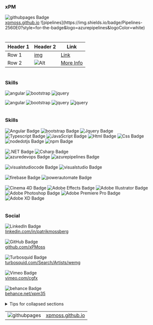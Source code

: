 
<h3>xPM</h3>
<img alt="githubpages Badge" src="https://img.shields.io/badge/github pages-222222?style=for-the-badge&logo=githubpages&logoColor=white">
<br/>
<a href="https://xpmoss.github.io">xpmoss.github.io</a>
![pipelines](https://img.shields.io/badge/Pipelines-2560E0?style=for-the-badge&logo=azurepipelines&logoColor=white)

#
| Header 1 | Header 2 | Link |
|----------|----------|----------|
| Row 1    | [img](<https://example.com>)    | [Link](<https://example.com>)     |
| Row 2    | ![Alt](https://img.shields.io/badge/Angular-de002d?style=for-the-badge&logo=Angular&logoColor=white) |[More Info](<https://example.com>)   |

#
<h3>Skills</h3>

![angular](https://img.shields.io/badge/Angular-de002d?style=for-the-badge&logo=Angular&logoColor=white)
![bootstrap](https://img.shields.io/badge/bootstrap-7952B3?style=for-the-badge&logo=bootstrap&logoColor=white)
![jquery](https://img.shields.io/badge/jquery-0769AD?style=for-the-badge&logo=jquery&logoColor=white)

![angular](https://img.shields.io/badge/Angular-de002d?style=for-the-badge&logo=Angular&logoColor=white)
![bootstrap](https://img.shields.io/badge/bootstrap-7952B3?style=for-the-badge&logo=bootstrap&logoColor=white)
![jquery](https://img.shields.io/badge/jquery-0769AD?style=for-the-badge&logo=jquery&logoColor=white)
![jquery](https://img.shields.io/badge/jquery-0769AD?style=for-the-badge&logo=jquery&logoColor=white)

#
<h3>Skills</h3>
<img alt="Angular Badge" src="https://img.shields.io/badge/Angular-de002d?style=for-the-badge&logo=Angular&logoColor=white">
<img alt="bootstrap Badge" src="https://img.shields.io/badge/bootstrap-7952B3?style=for-the-badge&logo=bootstrap&logoColor=white">
<img alt="Jquery Badge" src="https://img.shields.io/badge/Jquery-0769AD?style=for-the-badge&logo=jquery&logoColor=white">
<br/>

<img alt="Typescript Badge" src="https://img.shields.io/badge/Typescript-3178C6?style=for-the-badge&logo=typescript&logoColor=black">
<img alt="JavaScript Badge" src="https://img.shields.io/badge/JavaScript-F7DF1E?style=for-the-badge&logo=JavaScript&logoColor=black">
<img alt="Html Badge" src="https://img.shields.io/badge/Html-E34F26?style=for-the-badge&logo=Html5&logoColor=white">
<img alt="Css Badge" src="https://img.shields.io/badge/Css-1572B6?style=for-the-badge&logo=Css3&logoColor=white">
<br/>
<img alt="nodedotjs Badge" src="https://img.shields.io/badge/node.js-339933?style=for-the-badge&logo=nodedotjs&logoColor=white">
<img alt="npm Badge" src="https://img.shields.io/badge/npm-CB3837?style=for-the-badge&logo=npm&logoColor=white">
<br/><br/>

<img alt=".NET Badge" src="https://img.shields.io/badge/.NET-512BD4?style=for-the-badge&logo=.NET&logoColor=white">
<img alt="Csharp Badge" src="https://img.shields.io/badge/Csharp-512BD4?style=for-the-badge&logo=Csharp&logoColor=white">
<br/>
<img alt="azuredevops Badge" src="https://img.shields.io/badge/DevOps-0078D7?style=for-the-badge&logo=azuredevops&logoColor=white">
<img alt="azurepipelines Badge" src="https://img.shields.io/badge/Pipelines-2560E0?style=for-the-badge&logo=azurepipelines&logoColor=white">
<br/><br/>

<img alt="visualstudiocode Badge" src="https://img.shields.io/badge/Visual studio code-007ACC?style=for-the-badge&logo=visualstudiocode&logoColor=white">
<img alt="visualstudio Badge" src="https://img.shields.io/badge/visual studio-5C2D91?style=for-the-badge&logo=visualstudio&logoColor=white">
<br/><br/>

<img alt="firebase Badge" src="https://img.shields.io/badge/Firebase-FFCA28?style=for-the-badge&logo=firebase&logoColor=white">
<img alt="powerautomate Badge" src="https://img.shields.io/badge/Power automate-0066FF?style=for-the-badge&logo=powerautomate&logoColor=white">
<br/><br/>

<img alt="Cinema 4D Badge" src="https://img.shields.io/badge/Cinema 4D-011A6A?style=for-the-badge&logo=cinema4d&logoColor=white">
<img alt="Adobe Effects Badge" src="https://img.shields.io/badge/After Effects-9999FF?style=for-the-badge&logo=adobeaftereffects&logoColor=white">
<img alt="Adobe Illustrator Badge" src="https://img.shields.io/badge/Adobe Illustrator-FF9A00?style=for-the-badge&logo=adobeillustrator&logoColor=white">
<img alt="Adobe Photoshop Badge" src="https://img.shields.io/badge/Adobe Photoshop-31A8FF?style=for-the-badge&logo=adobephotoshop&logoColor=white">
<img alt="Adobe Premiere Pro Badge" src="https://img.shields.io/badge/Adobe Premiere Pro-9999FF?style=for-the-badge&logo=adobepremierepro&logoColor=white">
<img alt="Adobe XD Badge" src="https://img.shields.io/badge/Adobe XD-FF61F6?style=for-the-badge&logo=adobexd&logoColor=white">

#
<h3>Social</h3>
<img alt="LinkedIn Badge" src="https://img.shields.io/badge/LinkedIn-0A66C2?style=for-the-badge&logo=LinkedIn&logoColor=white">
<br/>
<a href="https://www.linkedin.com/in/patrikmossberg">linkedin.com/in/patrikmossberg</a>
<br/><br/>

<img alt="GitHub Badge" src="https://img.shields.io/badge/GitHub-000000?style=for-the-badge&logo=GitHub&logoColor=white&link=https://github.com/xPMoss">
<br/>
<a href="https://github.com/xPMoss">github.com/xPMoss</a>
<br/><br/>

<img alt="Turbosquid Badge" src="https://img.shields.io/badge/turbosquid-FF8135?style=for-the-badge&logo=Turbosquid&logoColor=white">
<br/>
<a href="https://www.turbosquid.com/Search/Artists/wemg?referral=wemg">turbosquid.com/Search/Artists/wemg</a>
<br/><br/>

<img alt="Vimeo Badge" src="https://img.shields.io/badge/Vimeo-1AB7EA?style=for-the-badge&logo=vimeo&logoColor=white">
<br/>
<a href="https://vimeo.com/cgfx">vimeo.com/cgfx</a>
<br/><br/>

<img alt="behance Badge" src="https://img.shields.io/badge/behance-1769FF?style=for-the-badge&logo=behance&logoColor=white">
<br/>
<a href="https://www.behance.net/xpm35">behance.net/xpm35</a>
<br/><br/>


<details>
<summary>Tips for collapsed sections</summary>

### You can add a header

![angular](https://img.shields.io/badge/Angular-de002d?style=for-the-badge&logo=Angular&logoColor=white)
![bootstrap](https://img.shields.io/badge/bootstrap-7952B3?style=for-the-badge&logo=bootstrap&logoColor=white)
![jquery](https://img.shields.io/badge/jquery-0769AD?style=for-the-badge&logo=jquery&logoColor=white&Link=https://example.com)
```ruby
   Hello World
```
</details>

|  |  |
|---|---|
| ![githubpages](https://img.shields.io/badge/githubpages-222222?style=for-the-badge&logo=githubpages&logoColor=white) | [xpmoss.github.io](<https://xpmoss.github.io>) |
#